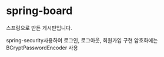 # spring-board
스프링으로 만든 게시판입니다.

spring-security사용하여 로그인, 로그아웃, 회원가입 구현
암호화에는 BCryptPasswordEncoder 사용
